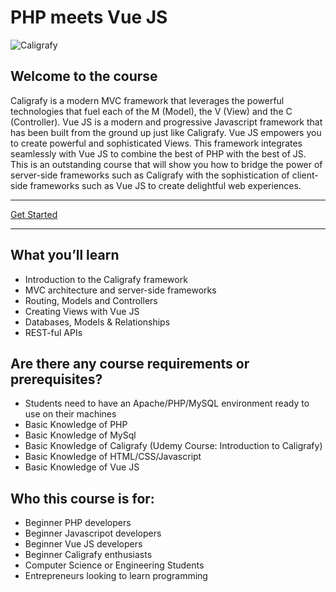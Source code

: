 # PHP meets Vue JS
![Caligrafy](https://caligrafy.com/public/images/resources/caligrafy_vue_text.png)

## Welcome to the course

Caligrafy is a modern MVC framework that leverages the powerful technologies that fuel each of the M (Model), the V (View) and the C (Controller). Vue JS is a modern and progressive Javascript framework that has been built from the ground up just like Caligrafy. Vue JS empowers you to create powerful and sophisticated Views. This framework integrates seamlessly with Vue JS to combine the best of PHP with the best of JS.  This is an outstanding course that will show you how to bridge the power of server-side frameworks such as Caligrafy with the sophistication of client-side frameworks such as Vue JS to create delightful web experiences.

***
[Get Started](https://github.com/caligrafy/caligrafy-vue-course/wiki)
***

## What you’ll learn
- Introduction to the Caligrafy framework
- MVC architecture and server-side frameworks
- Routing, Models and Controllers
- Creating Views with Vue JS
- Databases, Models & Relationships
- REST-ful APIs

## Are there any course requirements or prerequisites?
- Students need to have an Apache/PHP/MySQL environment ready to use on their machines
- Basic Knowledge of PHP
- Basic Knowledge of MySql
- Basic Knowledge of Caligrafy (Udemy Course: Introduction to Caligrafy)
- Basic Knowledge of HTML/CSS/Javascript
- Basic Knowledge of Vue JS

## Who this course is for:
- Beginner PHP developers
- Beginner Javascripot developers
- Beginner Vue JS developers
- Beginner Caligrafy enthusiasts
- Computer Science or Engineering Students
- Entrepreneurs looking to learn programming
